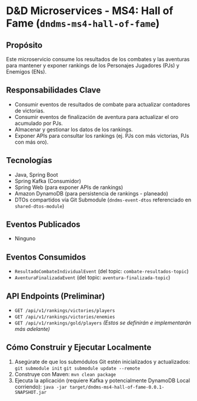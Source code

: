 # D&D Microservices - MS4: Hall of Fame (`dndms-ms4-hall-of-fame`)

## Propósito
Este microservicio consume los resultados de los combates y las aventuras para mantener y exponer rankings de los Personajes Jugadores (PJs) y Enemigos (ENs).

## Responsabilidades Clave
- Consumir eventos de resultados de combate para actualizar contadores de victorias.
- Consumir eventos de finalización de aventura para actualizar el oro acumulado por PJs.
- Almacenar y gestionar los datos de los rankings.
- Exponer APIs para consultar los rankings (ej. PJs con más victorias, PJs con más oro).

## Tecnologías
- Java, Spring Boot
- Spring Kafka (Consumidor)
- Spring Web (para exponer APIs de rankings)
- Amazon DynamoDB (para persistencia de rankings - planeado)
- DTOs compartidos vía Git Submodule (`dndms-event-dtos` referenciado en `shared-dtos-module`)

## Eventos Publicados
- Ninguno

## Eventos Consumidos
- `ResultadoCombateIndividualEvent` (del topic: `combate-resultados-topic`)
- `AventuraFinalizadaEvent` (del topic: `aventura-finalizada-topic`)

## API Endpoints (Preliminar)
- `GET /api/v1/rankings/victories/players`
- `GET /api/v1/rankings/victories/enemies`
- `GET /api/v1/rankings/gold/players`
*(Estos se definirán e implementarán más adelante)*

## Cómo Construir y Ejecutar Localmente
1. Asegúrate de que los submódulos Git estén inicializados y actualizados:
   `git submodule init`
   `git submodule update --remote`
2. Construye con Maven:
   `mvn clean package`
3. Ejecuta la aplicación (requiere Kafka y potencialmente DynamoDB Local corriendo):
   `java -jar target/dndms-ms4-hall-of-fame-0.0.1-SNAPSHOT.jar`
